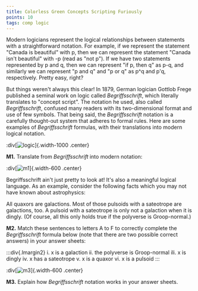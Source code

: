 ```yaml
---
title: Colorless Green Concepts Scripting Furiously
points: 10
tags: comp logic
---
```


Modern logicians represent the logical relationships between statements with a straightforward notation. For
example, if we represent the statement "Canada is beautiful" with p, then we can represent the statement
"Canada isn't beautiful" with -p (read as "not p"). If we have two statements represented by p and q, then
we can represent "if p, then q" as p-q, and similarly we can represent "p and q" and "p or q" as p^q and
p'q, respectively. Pretty easy, right?

But things weren't always this clear! In 1879, German logician Gottlob Frege published a seminal work on logic called *Begriffsschrift*, which literally translates to "concept script". The notation he used, also called *Begriffsschrift*, confused many readers with its two-dimensional format and use of few symbols. That being said,
the *Begriffsschrift* notation is a carefully thought-out system that adheres to formal rules. Here are some examples of *Begriffsschrift* formulas, with their translations into modern logical notation.

:div[![logic](/pimg/naclo2019m-1.png)]{.width-1000 .center}

**M1.** Translate from *Begriffsschrift* into modern notation:

:div[![m1](/pimg/naclo2019m-2.png)]{.width-600 .center}

Begriffsschrift ain't just pretty to look at! It's also a meaningful logical language. As an example, consider the
following facts which you may not have known about astrophysics:

All quaxors are galactions. Most of those pulsoids with a sateotrope are galactions, too. A pulsoid with a
sateotrope is only not a galaction when it is dingly. (Of course, all this only holds true if the polyverse is
Groop-normal.)

**M2.** Match these sentences to letters A to F to correctly complete the *Begriffsschrift* formula below (note
that there are two possible correct answers) in your answer sheets:

:::div{.lmargin2}
i. x is a galaction
ii. the polyverse is Groop-normal
ili. x is dingly
iv. x has a sateotrope
v. x is a quaxor
vi. x is a pulsoid
:::

:div[![m3](/pimg/naclo2019m-3.png)]{.width-600 .center}

**M3.** Explain how *Begriffsschrift* notation works in your answer sheets.